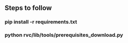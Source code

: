 ## Steps to follow

### pip install -r requirements.txt

### python rvc/lib/tools/prerequisites_download.py